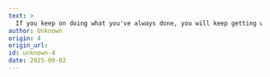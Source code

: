 ```yaml
---
text: >
  If you keep on doing what you've always done, you will keep getting what you've always gotten.
author: Unknown
origin: 4
origin_url:
id: unknown-4
date: 2025-09-02 
---
```

